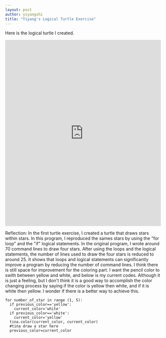 ```yaml
---
layout: post
author: yiyangshi
title: "Yiyang's Logical Turtle Exercise"
---
```


Here is the logical turtle I created.
<iframe src="https://trinket.io/embed/python/5292f2db95" width="100%" height="600" frameborder="0" marginwidth="0" marginheight="0" allowfullscreen></iframe>

Reflection:
In the first turtle exercise, I created a turtle that draws stars within stars. In this program, I reproduced the sames stars by using the "for loop" and the "if" logical statements. In the original program, I wrote around 70 command lines to draw four stars. After using the loops and the logical statements, the number of lines used to draw the four stars is reduced to around 25. It shows that loops and logical statements can significantly improve a program by reducing the number of command lines.
I think there is still space for improvement for the coloring part. I want the pencil color to swith between yellow and white, and below is my current codes. Although it is just a feeling, but I don't think it is a good way to accomplish the color changing process by saying if the color is yellow then white, and if it is white then yellow. I wonder if there is a better way to achieve this. 
```
for number_of_star in range (1, 5):
  if previous_color=='yellow':
    current_color='white'
  if previous_color=='white':
    current_color='yellow'
  tina.color(current_color, current_color)
  #tina draw a star here
  previous_color=current_color
```
